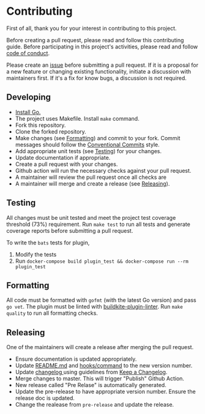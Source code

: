 # Contributing

First of all, thank you for your interest in contributing to this project.

Before creating a pull request, please read and follow this contributing guide.
Before participating in this project's activities, please read and follow [code of conduct](https://github.com/chronotc/monorepo-diff-buildkite-plugin/blob/master/CODE_OF_CONDUCT.md).

Please create an [issue](https://github.com/chronotc/monorepo-diff-buildkite-plugin/issues) before submitting a pull request. If it is a proposal for a new feature or changing existing functionality, initiate a discussion with maintainers first. If it's a fix for know bugs, a discussion is not required.

## Developing

- [Install Go.](https://golang.org/doc/install)
- The project uses Makefile. Install `make` command.
- Fork this repository.
- Clone the forked repository.
-  Make changes (see [Formatting](https://github.com/chronotc/monorepo-diff-buildkite-plugin/blob/master/CONTRIBUTING.md#formatting)) and commit to your fork. Commit messages should follow the [Conventional Commits](https://www.conventionalcommits.org/) style.
- Add appropriate unit tests (see [Testing](https://github.com/chronotc/monorepo-diff-buildkite-plugin/blob/master/CONTRIBUTING.md#testing)) for your changes.
- Update documentation if appropriate.
- Create a pull request with your changes.
- Github action will run the necessary checks against your pull request.
- A maintainer will review the pull request once all checks are
- A maintainer will merge and create a release (see [Releasing](https://github.com/chronotc/monorepo-diff-buildkite-plugin/blob/master/CONTRIBUTING.md#releasing)).

## Testing

All changes must be unit tested and meet the project test coverage threshold (73%) requirement.
Run `make test` to run all tests and generate coverage reports before submitting a pull request.

To write the `bats` tests for plugin,
1. Modify the tests
2. Run `docker-compose build plugin_test && docker-compose run --rm plugin_test`

## Formatting

All code must be formatted with `gofmt` (with the latest Go version) and pass `go vet`. The plugin must be linted with [buildkite-plugin-linter](https://github.com/buildkite-plugins/buildkite-plugin-linter). Run `make quality` to run all formatting checks.

## Releasing

One of the maintainers will create a release after merging the pull request.
- Ensure documentation is updated appropriately.
- Update [README.md]( https://github.com/chronotc/monorepo-diff-buildkite-plugin/blob/master/README.md ) and [hooks/command]( https://github.com/chronotc/monorepo-diff-buildkite-plugin/blob/master/hooks/command ) to the new version number.
- Update [ changelog ]( https://github.com/chronotc/monorepo-diff-buildkite-plugin/blob/master/CHANGELOG.md ) using guidelines from [Keep a Changelog](https://keepachangelog.com/).
- Merge changes to master. This will trigger "Publish" Github Action.
- New release called "Pre Relase" is automatically generated.
- Update the pre-release to have appropriate version number. Ensure the release doc is updated.
- Change the realease from `pre-release` and update the release.
